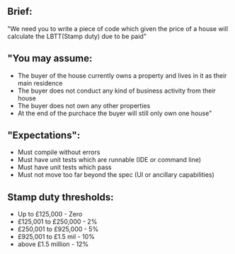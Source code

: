 ## Brief:
"We need you to write a piece of code which given the price of a house
will calculate the LBTT(Stamp duty) due to be paid"

## "You may assume:
  - The buyer of the house currently owns a property and lives in it as their main residence
  - The buyer does not conduct any kind of business activity from their house
  - The buyer does not own any other properties
  - At the end of the purchace the buyer will still only own one house"

## "Expectations":
  - Must compile without errors
  - Must have unit tests which are runnable (IDE or command line)
  - Must have unit tests which pass
  - Must not move too far beyond the spec (UI or ancillary capabilities)

## Stamp duty thresholds: 
  - Up to £125,000          - Zero
  - £125,001 to £250,000    - 2%
  - £250,001 to £925,000    - 5%
  - £925,001 to £1.5 mil    - 10%
  - above £1.5 million      - 12%


